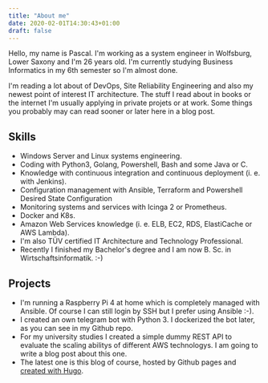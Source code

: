 ```yaml
---
title: "About me"
date: 2020-02-01T14:30:43+01:00
draft: false
---
```


Hello, my name is Pascal. I'm working as a system engineer in Wolfsburg, Lower Saxony and I'm 26 years old. I'm currently studying Business Informatics in my 6th semester so I'm almost done.

I'm reading a lot about of DevOps, Site Reliability Engineering and also my newest point of interest IT architecture. The stuff I read about in books or the internet I'm usually applying in private projets or at work. Some things you probably may can read sooner or later here in a blog post.

## Skills

- Windows Server and Linux systems engineering.
- Coding with Python3, Golang, Powershell, Bash and some Java or C.
- Knowledge with continuous integration and continuous deployment (i. e. with Jenkins).
- Configuration management with Ansible, Terraform and Powershell Desired State Configuration
- Monitoring systems and services with Icinga 2 or Prometheus.
- Docker and K8s.
- Amazon Web Services knowledge (i. e. ELB, EC2, RDS, ElastiCache or AWS Lambda).
- I'm also TÜV certified IT Architecture and Technology Professional.
- Recently I finished my Bachelor's degree and I am now B. Sc. in Wirtschaftsinformatik. :-)

## Projects

- I'm running a Raspberry Pi 4 at home which is completely managed with Ansible. Of course I can still login by SSH but I prefer using Ansible :-).
- I created an own telegram bot with Python 3. I dockerized the bot later, as you can see in my Github repo.
- For my university studies I created a simple dummy REST API to evaluate the scaling abilitys of different AWS technologys. I am going to write a blog post about this one.
- The latest one is this blog of course, hosted by Github pages and [created with Hugo](https://pgrunm.github.io/posts/building_blog_part1/).
